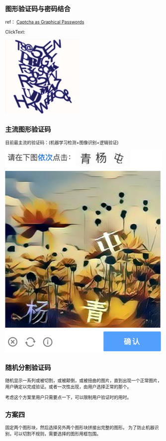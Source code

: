 ## 图形验证码与密码结合

ref： [Captcha as Graphical Passwords](doc/Captcha%20as%20Graphical%20Passwords.pdf)

ClickText:

![](src/clicktext.png)

## 主流图形验证码

目前最主流的验证码：(机器学习检测+图像识别+逻辑验证)

![](src/杨青屯.png)

## 随机分割验证码
随机显示一系列或被切割，或被颠倒，或被扭曲的图片，直到出现一个正常图片，用户确定以完成验证。或者一次性出现，由用户选择正常的那个。

考虑这个方案里用户只需要点一下，可以限制用户验证时的用时。

## 方案四
固定两个图形块，然后选择另外两个图形块拼接出完整的图形。
为了防止机器识别，可以切割不规则，需要选择的图形用框包围。

